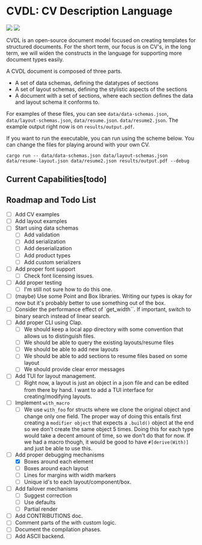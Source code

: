 # CVDL: CV Description Language

![](https://badgen.net/static/license/MIT/blue)
![](https://badgen.net/github/stars/alpaylan/cvdl)

CVDL is an open-source document model focused on creating templates for structured documents. For the short term,
our focus is on CV's, in the long term, we will widen the constructs in the language for supporting more document types easily.

A CVDL document is composed of three parts.

- A set of data schemas, defining the datatypes of sections
- A set of layout schemas, defining the stylistic aspects of the sections
- A document with a set of sections, where each section defines the data and layout schema it conforms to.

For examples of these files, you can see `data/data-schemas.json`, `data/layout-schemas.json`, `data/resume.json`. `data/resume2.json`. The example output right now is on `results/output.pdf`.

If you want to run the executable, you can run using the scheme below. You can change the files for playing around
with your own CV.

`cargo run -- data/data-schemas.json data/layout-schemas.json data/resume-layout.json data/resume2.json results/output.pdf --debug`

## Current Capabilities[todo]

## Roadmap and Todo List

- [ ] Add CV examples
- [ ] Add layout examples
- [ ] Start using data schemas
  - [ ] Add validation
  - [ ] Add serialization
  - [ ] Add deserialization
  - [ ] Add product types
  - [ ] Add custom serializers
- [ ] Add proper font support
  - [ ] Check font licensing issues.
- [ ] Add proper testing
  - [ ] I'm still not sure how to do this one.
- [ ] (maybe) Use some Point and Box libraries. Writing our types is okay for now but it's probably better to use something out of the box.
- [ ] Consider the performance effect of `get_width``. If important, switch to binary search instead of linear search.
- [ ] Add proper CLI using Clap.
  - [ ] We should keep a local app directory with some convention that allows us to distinguish files.
  - [ ] We should be able to query the existing layouts/resume files
  - [ ] We should be able to add new layouts
  - [ ] We should be able to add sections to resume files based on some layout
  - [ ] We should provide clear error messages
- [ ] Add TUI for layout management.
  - [ ] Right now, a layout is just an object in a json file and can be edited from there by hand. I want to add a TUI interface for creating/modifying layouts.
- [ ] Implement `with_macro`
  - [ ] We use `with_foo` for structs where we clone the original object and change only one field. The proper way of doing this entails first creating a `modifier object` that expects a `.build()` object at the end so we don't create the same object 5 times. Doing this for each type would take a decent amount of time, so we don't do that for now. If we had a macro though, it would be good to have `#[derive(With)]` and just be able to use this.
- [ ] Add proper debugging mechanisms
  - [x] Boxes around each element
  - [ ] Boxes around each layout
  - [ ] Lines for margins with width markers
  - [ ] Unique id's to each layout/component/box.
- [ ] Add failover mechanisms
  - [ ] Suggest correction
  - [ ] Use defaults
  - [ ] Partial render
- [ ] Add CONTRIBUTIONS doc.
- [ ] Comment parts of the with custom logic.
- [ ] Document the compilation phases.
- [ ] Add ASCII backend.
